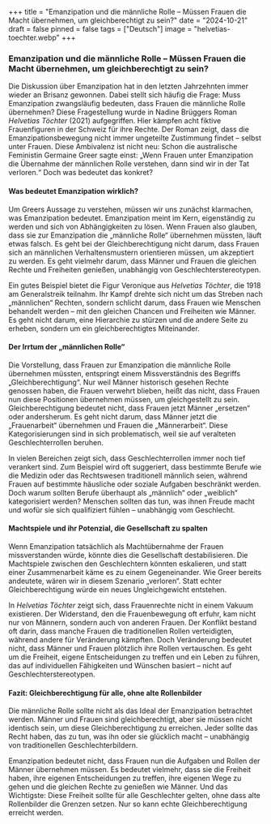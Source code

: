 +++
title = "Emanzipation und die männliche Rolle – Müssen Frauen die Macht übernehmen, um gleichberechtigt zu sein?"
date = "2024-10-21"
draft = false
pinned = false
tags = ["Deutsch"]
image = "helvetias-toechter.webp"
+++
### Emanzipation und die männliche Rolle – Müssen Frauen die Macht übernehmen, um gleichberechtigt zu sein?

Die Diskussion über Emanzipation hat in den letzten Jahrzehnten immer wieder an Brisanz gewonnen. Dabei stellt sich häufig die Frage: Muss Emanzipation zwangsläufig bedeuten, dass Frauen die männliche Rolle übernehmen? Diese Fragestellung wurde in Nadine Brüggers Roman *Helvetias Töchter* (2021) aufgegriffen. Hier kämpfen acht fiktive Frauenfiguren in der Schweiz für ihre Rechte. Der Roman zeigt, dass die Emanzipationsbewegung nicht immer ungeteilte Zustimmung findet – selbst unter Frauen. Diese Ambivalenz ist nicht neu: Schon die australische Feministin Germaine Greer sagte einst: „Wenn Frauen unter Emanzipation die Übernahme der männlichen Rolle verstehen, dann sind wir in der Tat verloren.“ Doch was bedeutet das konkret?

#### Was bedeutet Emanzipation wirklich?

Um Greers Aussage zu verstehen, müssen wir uns zunächst klarmachen, was Emanzipation bedeutet. Emanzipation meint im Kern, eigenständig zu werden und sich von Abhängigkeiten zu lösen. Wenn Frauen also glauben, dass sie zur Emanzipation die „männliche Rolle“ übernehmen müssten, läuft etwas falsch. Es geht bei der Gleichberechtigung nicht darum, dass Frauen sich an männlichen Verhaltensmustern orientieren müssen, um akzeptiert zu werden. Es geht vielmehr darum, dass Männer und Frauen die gleichen Rechte und Freiheiten genießen, unabhängig von Geschlechterstereotypen.

Ein gutes Beispiel bietet die Figur Veronique aus *Helvetias Töchter*, die 1918 am Generalstreik teilnahm. Ihr Kampf drehte sich nicht um das Streben nach „männlichen“ Rechten, sondern schlicht darum, dass Frauen wie Menschen behandelt werden – mit den gleichen Chancen und Freiheiten wie Männer. Es geht nicht darum, eine Hierarchie zu stürzen und die andere Seite zu erheben, sondern um ein gleichberechtigtes Miteinander.

#### Der Irrtum der „männlichen Rolle“

Die Vorstellung, dass Frauen zur Emanzipation die männliche Rolle übernehmen müssten, entspringt einem Missverständnis des Begriffs „Gleichberechtigung“. Nur weil Männer historisch gesehen Rechte genossen haben, die Frauen verwehrt blieben, heißt das nicht, dass Frauen nun diese Positionen übernehmen müssen, um gleichgestellt zu sein. Gleichberechtigung bedeutet nicht, dass Frauen jetzt Männer „ersetzen“ oder andersherum. Es geht nicht darum, dass Männer jetzt die „Frauenarbeit“ übernehmen und Frauen die „Männerarbeit“. Diese Kategorisierungen sind in sich problematisch, weil sie auf veralteten Geschlechterrollen beruhen.

In vielen Bereichen zeigt sich, dass Geschlechterrollen immer noch tief verankert sind. Zum Beispiel wird oft suggeriert, dass bestimmte Berufe wie die Medizin oder das Rechtswesen traditionell männlich seien, während Frauen auf bestimmte häusliche oder soziale Aufgaben beschränkt werden. Doch warum sollten Berufe überhaupt als „männlich“ oder „weiblich“ kategorisiert werden? Menschen sollten das tun, was ihnen Freude macht und wofür sie sich qualifiziert fühlen – unabhängig vom Geschlecht.

#### Machtspiele und ihr Potenzial, die Gesellschaft zu spalten

Wenn Emanzipation tatsächlich als Machtübernahme der Frauen missverstanden würde, könnte dies die Gesellschaft destabilisieren. Die Machtspiele zwischen den Geschlechtern könnten eskalieren, und statt einer Zusammenarbeit käme es zu einem Gegeneinander. Wie Greer bereits andeutete, wären wir in diesem Szenario „verloren“. Statt echter Gleichberechtigung würde ein neues Ungleichgewicht entstehen.

In *Helvetias Töchter* zeigt sich, dass Frauenrechte nicht in einem Vakuum existieren. Der Widerstand, den die Frauenbewegung oft erfuhr, kam nicht nur von Männern, sondern auch von anderen Frauen. Der Konflikt bestand oft darin, dass manche Frauen die traditionellen Rollen verteidigten, während andere für Veränderung kämpften. Doch Veränderung bedeutet nicht, dass Männer und Frauen plötzlich ihre Rollen vertauschen. Es geht um die Freiheit, eigene Entscheidungen zu treffen und ein Leben zu führen, das auf individuellen Fähigkeiten und Wünschen basiert – nicht auf Geschlechterstereotypen.

#### Fazit: Gleichberechtigung für alle, ohne alte Rollenbilder

Die männliche Rolle sollte nicht als das Ideal der Emanzipation betrachtet werden. Männer und Frauen sind gleichberechtigt, aber sie müssen nicht identisch sein, um diese Gleichberechtigung zu erreichen. Jeder sollte das Recht haben, das zu tun, was ihn oder sie glücklich macht – unabhängig von traditionellen Geschlechterbildern.

Emanzipation bedeutet nicht, dass Frauen nun die Aufgaben und Rollen der Männer übernehmen müssen. Es bedeutet vielmehr, dass sie die Freiheit haben, ihre eigenen Entscheidungen zu treffen, ihre eigenen Wege zu gehen und die gleichen Rechte zu genießen wie Männer. Und das Wichtigste: Diese Freiheit sollte für alle Geschlechter gelten, ohne dass alte Rollenbilder die Grenzen setzen. Nur so kann echte Gleichberechtigung erreicht werden.
